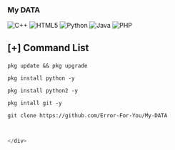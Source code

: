 ### <h>My DATA</h>
![C++](https://img.shields.io/badge/c++-%2300599C.svg?style=for-the-badge&logo=c%2B%2B&logoColor=white)    ![HTML5](https://img.shields.io/badge/html5-%23E34F26.svg?style=for-the-badge&logo=html5&logoColor=white)   ![Python](https://img.shields.io/badge/python-3670A0?style=for-the-badge&logo=python&logoColor=ffdd54)   ![Java](https://img.shields.io/badge/java-%23ED8B00.svg?style=for-the-badge&logo=java&logoColor=white)   ![PHP](https://img.shields.io/badge/php-%23777BB4.svg?style=for-the-badge&logo=php&logoColor=white)


### <h2><p align = "left">[+] Command List</p></h2>
	
	
<div align ="left">
	
```pkg update && pkg upgrade```
   
```pkg install python -y ```
    
```pkg install python2 -y ```
        
```pkg intall git -y ```

```git clone https://github.com/Error-For-You/My-DATA```

```python 
        

</div>        
  
